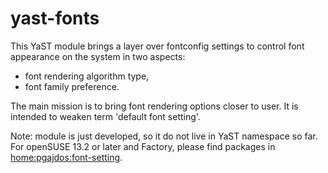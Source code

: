 yast-fonts
==========

This YaST module brings a layer over fontconfig settings to control
font appearance on the system in two aspects: 
* font rendering algorithm type,
* font family preference.

The main mission is to bring font rendering options closer 
to user. It is intended to weaken term 'default font setting'.

Note: module is just developed, so it do not live in YaST 
namespace so far. For openSUSE 13.2 or later and Factory, please 
find packages in [home:pgajdos:font-setting](http://software.opensuse.org/package/yast2-fonts?search_term=yast2-fonts).


